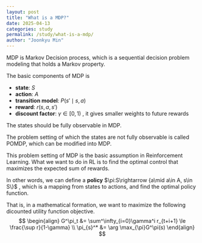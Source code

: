 ```yaml
---
layout: post
title: "What is a MDP?"
date: 2025-04-13
categories: study
permalink: /study/what-is-a-mdp/
author: "Joonkyu Min"
---
```


MDP is Markov Decision process, which is a sequential decision problem modeling that holds a Markov property.

The basic components of MDP is 
- **state**: $S$
- **action**: $A$
- **transition model**: $P(s'\mid s,a)$
- **reward**: $r(s, a, s')$
- **discount factor**: $\gamma \in[0,1)$ , it gives smaller weights to future rewards

The states should be fully observable in MDP.

The problem setting of which the states are not fully observable is called POMDP, which can be modified into MDP.

This problem setting of MDP is the basic assumption in Reinforcement Learning.
What we want to do in RL is to find the optimal control that maximizes the expected sum of rewards.

In other words, we can define a **policy** $\pi:S\rightarrow \{a\mid a\in A, s\in S\\}$ ,
which is a mapping from states to actions, and find the optimal policy function.

That is, in a mathematical formation, we want to maximize the following dicounted utility function objective.
$$
\begin{align}
G^\pi_t &= \sum^\infty_{i=0}\gamma^i r_{t+i+1} \le \frac{\sup r}{1-\gamma} \\
\pi_{s}^* &= \arg \max_{\pi}G^\pi(s)
\end{align}
$$